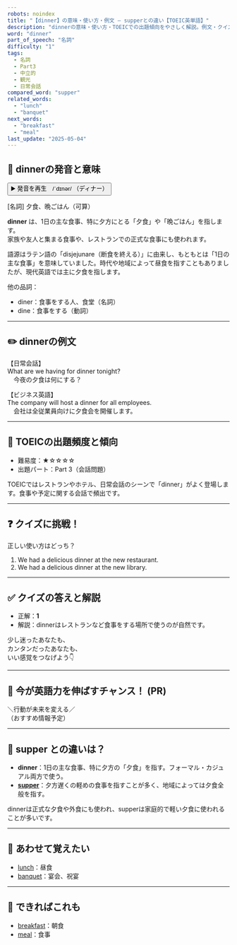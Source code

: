 ```yaml
---
robots: noindex
title: "【dinner】の意味・使い方・例文 ― supperとの違い【TOEIC英単語】"
description: "dinnerの意味・使い方・TOEICでの出題傾向をやさしく解説。例文・クイズ付きでsupperとの違いもわかりやすく学べます。"
word: "dinner"
part_of_speech: "名詞"
difficulty: "1"
tags:
  - 名詞
  - Part3
  - 中立的
  - 観光
  - 日常会話
compared_word: "supper"
related_words:
  - "lunch"
  - "banquet"
next_words:
  - "breakfast"
  - "meal"
last_update: "2025-05-04"
---
```


## 🔰 dinnerの発音と意味

<button class="play-audio" onclick="playTTS('dinner')">
  <span class="play-audio-main">
    ▶️ 発音を再生　/ˈdɪnər/
  </span>
  <span class="play-audio-sub">
    （ディナー）
  </span>
</button>

[名詞] 夕食、晩ごはん（可算）

**dinner** は、1日の主な食事、特に夕方にとる「夕食」や「晩ごはん」を指します。  
家族や友人と集まる食事や、レストランでの正式な食事にも使われます。

語源はラテン語の「disjejunare（断食を終える）」に由来し、もともとは「1日の主な食事」を意味していました。時代や地域によって昼食を指すこともありましたが、現代英語では主に夕食を指します。

他の品詞：  
- diner：食事をする人、食堂（名詞）
- dine：食事をする（動詞）

---

## ✏️ dinnerの例文

【日常会話】  
What are we having for dinner tonight?  
　今夜の夕食は何にする？

【ビジネス英語】  
The company will host a dinner for all employees.  
　会社は全従業員向けに夕食会を開催します。

---

## 🎯 TOEICの出題頻度と傾向

- 難易度：★☆☆☆☆
- 出題パート：Part 3（会話問題）

TOEICではレストランやホテル、日常会話のシーンで「dinner」がよく登場します。食事や予定に関する会話で頻出です。

---

## ❓ クイズに挑戦！

正しい使い方はどっち？

1. We had a delicious dinner at the new restaurant.  
2. We had a delicious dinner at the new library.

---

## ✅ クイズの答えと解説

- 正解：**1**
- 解説：dinnerはレストランなど食事をする場所で使うのが自然です。

少し迷ったあなたも、  
カンタンだったあなたも、  
いい感覚をつなげよう👇️

---

## 🚀 今が英語力を伸ばすチャンス！ (PR)

<div class="info-center">
＼行動が未来を変える／<br>  
（おすすめ情報予定）
</div>

---

## 🤔  supper との違いは？

- **dinner**：1日の主な食事、特に夕方の「夕食」を指す。フォーマル・カジュアル両方で使う。
- **[supper](/word/supper)**：夕方遅くの軽めの食事を指すことが多く、地域によっては夕食全般を指す。

dinnerは正式な夕食や外食にも使われ、supperは家庭的で軽い夕食に使われることが多いです。

---

## 🧩 あわせて覚えたい

- [lunch](/word/lunch)：昼食
- [banquet](/word/banquet)：宴会、祝宴

---

## 📖 できればこれも

- [breakfast](/word/breakfast)：朝食
- [meal](/word/meal)：食事

<!-- cvid: aid21_bid14 -->
